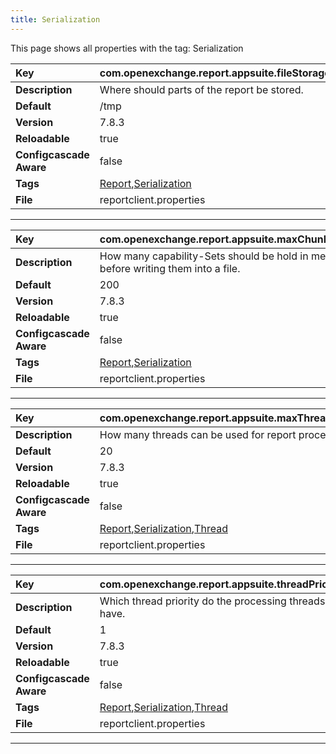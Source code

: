 ```yaml
---
title: Serialization
---
```


This page shows all properties with the tag: Serialization

| __Key__ | com.openexchange.report.appsuite.fileStorage |
|:----------------|:--------|
| __Description__ | Where should parts of the report be stored.<br> |
| __Default__ | /tmp |
| __Version__ | 7.8.3 |
| __Reloadable__ | true |
| __Configcascade Aware__ | false |
| __Tags__ | <a href="https://documentation.open-xchange.com/latest/middleware/configuration/tags/Report.html">Report</a>,<a href="https://documentation.open-xchange.com/latest/middleware/configuration/tags/Serialization.html">Serialization</a> |
| __File__ | reportclient.properties |

---
| __Key__ | com.openexchange.report.appsuite.maxChunkSize |
|:----------------|:--------|
| __Description__ | How many capability-Sets should be hold in memory before writing them into a file.<br> |
| __Default__ | 200 |
| __Version__ | 7.8.3 |
| __Reloadable__ | true |
| __Configcascade Aware__ | false |
| __Tags__ | <a href="https://documentation.open-xchange.com/latest/middleware/configuration/tags/Report.html">Report</a>,<a href="https://documentation.open-xchange.com/latest/middleware/configuration/tags/Serialization.html">Serialization</a> |
| __File__ | reportclient.properties |

---
| __Key__ | com.openexchange.report.appsuite.maxThreadPoolSize |
|:----------------|:--------|
| __Description__ | How many threads can be used for report processing.<br> |
| __Default__ | 20 |
| __Version__ | 7.8.3 |
| __Reloadable__ | true |
| __Configcascade Aware__ | false |
| __Tags__ | <a href="https://documentation.open-xchange.com/latest/middleware/configuration/tags/Report.html">Report</a>,<a href="https://documentation.open-xchange.com/latest/middleware/configuration/tags/Serialization.html">Serialization</a>,<a href="https://documentation.open-xchange.com/latest/middleware/configuration/tags/Thread.html">Thread</a> |
| __File__ | reportclient.properties |

---
| __Key__ | com.openexchange.report.appsuite.threadPriority |
|:----------------|:--------|
| __Description__ | Which thread priority do the processing threads have.<br> |
| __Default__ | 1 |
| __Version__ | 7.8.3 |
| __Reloadable__ | true |
| __Configcascade Aware__ | false |
| __Tags__ | <a href="https://documentation.open-xchange.com/latest/middleware/configuration/tags/Report.html">Report</a>,<a href="https://documentation.open-xchange.com/latest/middleware/configuration/tags/Serialization.html">Serialization</a>,<a href="https://documentation.open-xchange.com/latest/middleware/configuration/tags/Thread.html">Thread</a> |
| __File__ | reportclient.properties |

---
